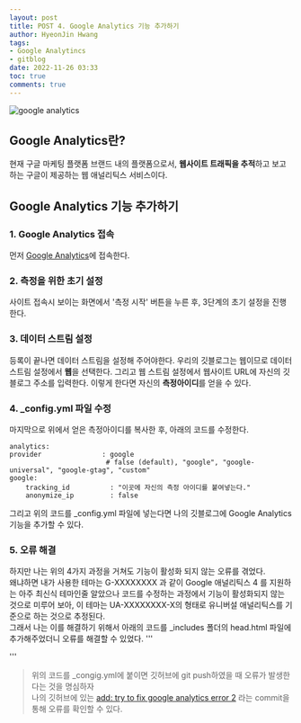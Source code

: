 ```yaml
---
layout: post
title: POST 4. Google Analytics 기능 추가하기
author: HyeonJin Hwang
tags:
- Google Analytincs
- gitblog
date: 2022-11-26 03:33 
toc: true
comments: true
---
```

![google analytics](https://4011092965-files.gitbook.io/~/files/v0/b/gitbook-legacy-files/o/assets%2F-M-w1z_NmDJj_bLdi8oT%2F-M6hAg88_piV3pcKs8T4%2F-M6lqt8OK2CV7M-vK1pD%2F%E1%84%80%E1%85%AE%E1%84%80%E1%85%B3%E1%86%AF-%E1%84%8B%E1%85%A2%E1%84%82%E1%85%A5%E1%86%AF%E1%84%85%E1%85%B5%E1%84%90%E1%85%B5%E1%86%A8%E1%84%89%E1%85%B3-%E1%84%85%E1%85%A9%E1%84%80%E1%85%A9.jpg?alt=media&token=56ff2110-c0ce-4680-91cf-5fd319387db7)

## Google Analytics란? 
현재 구글 마케팅 플랫폼 브랜드 내의 플랫폼으로서, **웹사이트 트래픽을 추적**하고 보고하는 구글이 제공하는 웹 애널리틱스 서비스이다.     

## Google Analytics 기능 추가하기

### 1. Google Analytics 접속
먼저 [Google Analytics](https://analytics.google.com/analytics/web/provision/?authuser=1#/provision)에 접속한다.


### 2. 측정을 위한 초기 설정
사이트 접속시 보이는 화면에서 '측정 시작' 버튼을 누른 후, 3단계의 초기 설정을 진행한다.


### 3. 데이터 스트림 설정
등록이 끝나면 데이터 스트림을 설정해 주어야한다. 우리의 깃블로그는 웹이므로 데이터 스트림 설정에서 **웹**을 선택한다.
그리고 웹 스트림 설정에서 웹사이트 URL에 자신의 깃블로그 주소를 입력한다.
이렇게 한다면 자신의 **측정아이디**를 얻을 수 있다.


### 4. _config.yml 파일 수정
마지막으로 위에서 얻은 측정아이디를 복사한 후, 아래의 코드를 수정한다.



    analytics:
    provider               : google
                            # false (default), "google", "google-universal", "google-gtag", "custom"
    google:
        tracking_id          : "이곳에 자신의 측정 아이디를 붙여넣는다."
        anonymize_ip         : false 


 그리고 위의 코드를 _config.yml 파일에 넣는다면 나의 깃블로그에 Google Analytics 기능을 추가할 수 있다. 

 ### 5. 오류 해결     
 하지만 나는 위의 4가지 과정을 거쳐도 기능이 활성화 되지 않는 오류를 겪었다.   
 왜냐하면 내가 사용한 테마는 G-XXXXXXXX 과 같이 Google 애널리틱스 4 를 지원하는 아주 최신식 테마인줄 알았으나 코드를 수정하는 과정에서 기능이 활성화되지 않는 것으로 미루어 보아, 이 테마는 UA-XXXXXXXX-X의 형태로 유니버설 애널리틱스를 기준으로 하는 것으로 추정된다.    
 그래서 나는 이를 해결하기 위해서 아래의 코드를 _includes 폴더의 head.html 파일에 추가해주었더니 오류를 해결할 수 있었다. 
'''  
 <!-- Google tag (gtag.js) -->
<script async src="https://www.googletagmanager.com/gtag/js?id=G-GLECBP0BSM"></script>
<script>
  window.dataLayer = window.dataLayer || [];
  function gtag(){dataLayer.push(arguments);}
  gtag('js', new Date());

  gtag('config', '개인의 측정아이디');
</script>
'''
> 위의 코드를 _congig.yml에 붙이면 깃허브에 git push하였을 때 오류가 발생한다는 것을 명심하자    
> 나의 깃허브에 있는 [add: try to fix google analytics error 2](https://github.com/hyeonjin6530/hyeonjin6530.github.io/commit/58c388f487f785470ff13f7ec1ab44aabff0c47e) 라는 commit을 통해 오류를 확인할 수 있다.